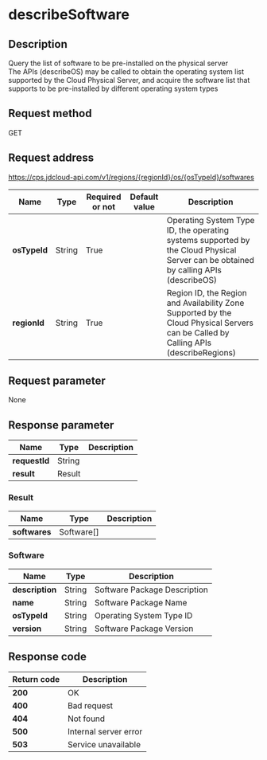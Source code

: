 # describeSoftware


## Description
Query the list of software to be pre-installed on the physical server<br/>
The APIs (describeOS) may be called to obtain the operating system list supported by the Cloud Physical Server, and acquire the software list that supports to be pre-installed by different operating system types<br/>


## Request method
GET

## Request address
https://cps.jdcloud-api.com/v1/regions/{regionId}/os/{osTypeId}/softwares

|Name|Type|Required or not|Default value|Description|
|---|---|---|---|---|
|**osTypeId**|String|True| |Operating System Type ID, the operating systems supported by the Cloud Physical Server can be obtained by calling APIs (describeOS)|
|**regionId**|String|True| |Region ID, the Region and Availability Zone Supported by the Cloud Physical Servers can be Called by Calling APIs (describeRegions)|

## Request parameter
None


## Response parameter
|Name|Type|Description|
|---|---|---|
|**requestId**|String| |
|**result**|Result| |


### Result
|Name|Type|Description|
|---|---|---|
|**softwares**|Software[]| |
### Software
|Name|Type|Description|
|---|---|---|
|**description**|String|Software Package Description|
|**name**|String|Software Package Name|
|**osTypeId**|String|Operating System Type ID|
|**version**|String|Software Package Version|

## Response code
|Return code|Description|
|---|---|
|**200**|OK|
|**400**|Bad request|
|**404**|Not found|
|**500**|Internal server error|
|**503**|Service unavailable|

